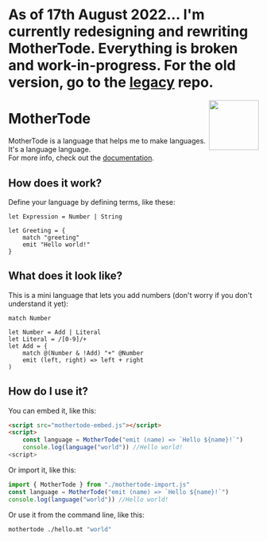 # As of 17th August 2022... I'm currently redesigning and rewriting MotherTode. Everything is broken and work-in-progress. For the old version, go to the [legacy](https://github.com/TodePond/MotherTodeLegacy) repo.

<img align="right" height="100" src="http://todepond.com/IMG/MotherTode@0.25x.png">

# MotherTode

MotherTode is a language that helps me to make languages. It's a language language.<br>
For more info, check out the [documentation](https://l2wilson94.gitbook.io/mothertode/).

## How does it work?

Define your language by defining terms, like these:

```
let Expression = Number | String
```

```
let Greeting = {
    match "greeting"
    emit "Hello world!"
}
```

## What does it look like?

This is a mini language that lets you add numbers (don't worry if you don't understand it yet):

```
match Number

let Number = Add | Literal
let Literal = /[0-9]/+
let Add = {
    match @(Number & !Add) "+" @Number
    emit (left, right) => left + right
)
```

## How do I use it?

You can embed it, like this:

```html
<script src="mothertode-embed.js"></script>
<script>
    const language = MotherTode("emit (name) => `Hello ${name}!`")
    console.log(language("world")) //Hello world!
<script>
```

Or import it, like this:

```javascript
import { MotherTode } from "./mothertode-import.js"
const language = MotherTode("emit (name) => `Hello ${name}!`")
console.log(language("world")) //Hello world!
```

Or use it from the command line, like this:

```bash
mothertode ./hello.mt "world"
```
